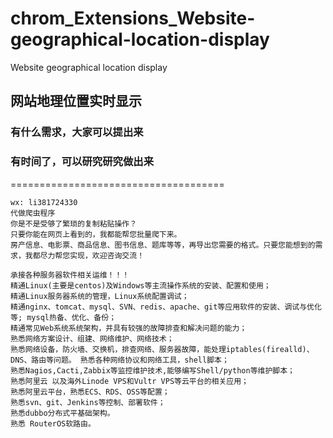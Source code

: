 # chrom_Extensions_Website-geographical-location-display
Website geographical location display


## 网站地理位置实时显示

### 有什么需求，大家可以提出来
### 有时间了，可以研究研究做出来

=====================================
```
wx: li381724330
代做爬虫程序
你是不是受够了繁琐的复制粘贴操作？
只要你能在网页上看到的，我都能帮您批量爬下来。
房产信息、电影票、商品信息、图书信息、题库等等，再导出您需要的格式。只要您能想到的需求，我都尽力帮您实现，欢迎咨询交流！

承接各种服务器软件相关运维！！！
精通Linux(主要是centos)及Windows等主流操作系统的安装、配置和使用；
精通Linux服务器系统的管理，Linux系统配置调试；
精通nginx、tomcat、mysql、SVN、redis、apache、git等应用软件的安装、调试与优化等; mysql热备、优化、备份；
精通常见Web系统系统架构，并具有较强的故障排查和解决问题的能力；
熟悉网络方案设计、组建、网络维护、网络技术；
熟悉网络设备，防火墙、交换机，排查网络、服务器故障，能处理iptables(firealld)、 DNS、路由等问题。 熟悉各种网络协议和网络工具，shell脚本；
熟悉Nagios,Cacti,Zabbix等监控维护技术,能够编写Shell/python等维护脚本；
熟悉阿里云 以及海外Linode VPS和Vultr VPS等云平台的相关应用；
熟悉阿里云平台，熟悉ECS、RDS、OSS等配置；
熟悉svn、git、Jenkins等控制、部署软件；
熟悉dubbo分布式平基础架构。
熟悉 RouterOS软路由。
```
